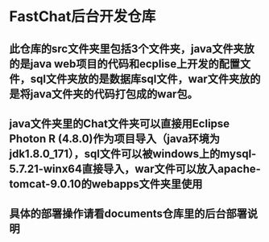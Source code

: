 # FastChat后台开发仓库
## 此仓库的src文件夹里包括3个文件夹，java文件夹放的是java web项目的代码和ecplise上开发的配置文件，sql文件夹放的是数据库sql文件，war文件夹放的是将java文件夹的代码打包成的war包。
## java文件夹里的Chat文件夹可以直接用Eclipse Photon R (4.8.0)作为项目导入（java环境为jdk1.8.0_171），sql文件可以被windows上的mysql-5.7.21-winx64直接导入，war文件可以放入apache-tomcat-9.0.10的webapps文件夹里使用
## 具体的部署操作请看documents仓库里的后台部署说明